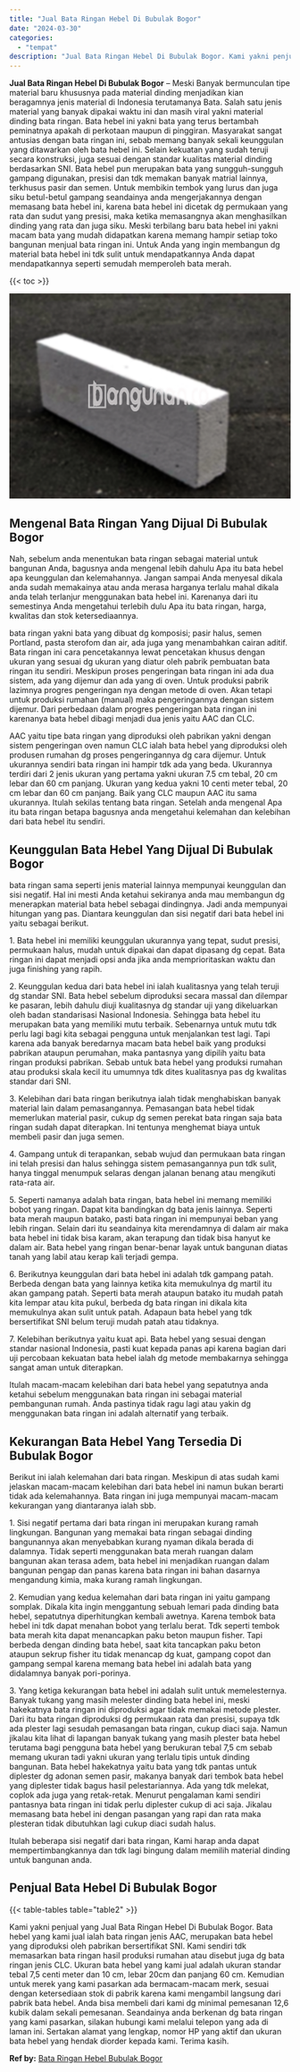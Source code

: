 ```yaml
---
title: "Jual Bata Ringan Hebel Di Bubulak Bogor"
date: "2024-03-30"
categories: 
  - "tempat"
description: "Jual Bata Ringan Hebel Di Bubulak Bogor. Kami yakni penjual yang Jual Bata Ringan Hebel Di Bubulak Bogor. Bata hebel yang kami jual ialah bata ringan jenis A..."
---
```


**Jual Bata Ringan Hebel Di Bubulak Bogor** – Meski Banyak bermunculan tipe material baru khususnya pada material dinding menjadikan kian beragamnya jenis material di Indonesia terutamanya Bata. Salah satu jenis material yang banyak dipakai waktu ini dan masih viral yakni material dinding bata ringan. Bata hebel ini yakni bata yang terus bertambah peminatnya apakah di perkotaan maupun di pinggiran. Masyarakat sangat antusias dengan bata ringan ini, sebab memang banyak sekali keunggulan yang ditawarkan oleh bata hebel ini. Selain kekuatan yang sudah teruji secara konstruksi, juga sesuai dengan standar kualitas material dinding berdasarkan SNI. Bata hebel pun merupakan bata yang sungguh-sungguh gampang digunakan, presisi dan tdk memakan banyak matrial lainnya, terkhusus pasir dan semen. Untuk membikin tembok yang lurus dan juga siku betul-betul gampang seandainya anda mengerjakannya dengan memasang bata hebel ini, karena bata hebel ini dicetak dg permukaan yang rata dan sudut yang presisi, maka ketika memasangnya akan menghasilkan dinding yang rata dan juga siku. Meski terbilang baru bata hebel ini yakni macam bata yang mudah didapatkan karena memang hampir setiap toko bangunan menjual bata ringan ini. Untuk Anda yang ingin membangun dg material bata hebel ini tdk sulit untuk mendapatkannya Anda dapat mendapatkannya seperti semudah memperoleh bata merah.

{{< toc >}}

![Jual Bata Ringan Hebel Di Bubulak Bogor](/images/jual-hebel-murah-28.png)

## Mengenal Bata Ringan Yang Dijual Di Bubulak Bogor

Nah, sebelum anda menentukan bata ringan sebagai material untuk bangunan Anda, bagusnya anda mengenal lebih dahulu Apa itu bata hebel apa keunggulan dan kelemahannya. Jangan sampai Anda menyesal dikala anda sudah memakainya atau anda merasa harganya terlalu mahal dikala anda telah terlanjur menggunakan bata hebel ini. Karenanya dari itu semestinya Anda mengetahui terlebih dulu Apa itu bata ringan, harga, kwalitas dan stok ketersediaannya.

bata ringan yakni bata yang dibuat dg komposisi; pasir halus, semen Portland, pasta sterofom dan air, ada juga yang menambahkan cairan aditif. Bata ringan ini cara pencetakannya lewat pencetakan khusus dengan ukuran yang sesuai dg ukuran yang diatur oleh pabrik pembuatan bata ringan itu sendiri. Meskipun proses pengeringan bata ringan ini ada dua sistem, ada yang dijemur dan ada yang di oven. Untuk produksi pabrik lazimnya progres pengeringan nya dengan metode di oven. Akan tetapi untuk produksi rumahan (manual) maka pengeringannya dengan sistem dijemur. Dari perbedaan dalam progres pengeringan bata ringan ini karenanya bata hebel dibagi menjadi dua jenis yaitu AAC dan CLC.

AAC yaitu tipe bata ringan yang diproduksi oleh pabrikan yakni dengan sistem pengeringan oven namun CLC ialah bata hebel yang diproduksi oleh produsen rumahan dg proses pengeringannya dg cara dijemur. Untuk ukurannya sendiri bata ringan ini hampir tdk ada yang beda. Ukurannya terdiri dari 2 jenis ukuran yang pertama yakni ukuran 7.5 cm tebal, 20 cm lebar dan 60 cm panjang. Ukuran yang kedua yakni 10 centi meter tebal, 20 cm lebar dan 60 cm panjang. Baik yang CLC maupun AAC itu sama ukurannya. Itulah sekilas tentang bata ringan. Setelah anda mengenal Apa itu bata ringan betapa bagusnya anda mengetahui kelemahan dan kelebihan dari bata hebel itu sendiri.

## Keunggulan Bata Hebel Yang Dijual Di Bubulak Bogor

bata ringan sama seperti jenis material lainnya mempunyai keunggulan dan sisi negatif. Hal ini mesti Anda ketahui sekiranya anda mau membangun dg menerapkan material bata hebel sebagai dindingnya. Jadi anda mempunyai hitungan yang pas. Diantara keunggulan dan sisi negatif dari bata hebel ini yaitu sebagai berikut.

1\. Bata hebel ini memiliki keunggulan ukurannya yang tepat, sudut presisi, permukaan halus, mudah untuk dipakai dan dapat dipasang dg cepat. Bata ringan ini dapat menjadi opsi anda jika anda memprioritaskan waktu dan juga finishing yang rapih.

2\. Keunggulan kedua dari bata hebel ini ialah kualitasnya yang telah teruji dg standar SNI. Bata hebel sebelum diproduksi secara massal dan dilempar ke pasaran, lebih dahulu diuji kualitasnya dg standar uji yang dikeluarkan oleh badan standarisasi Nasional Indonesia. Sehingga bata hebel itu merupakan bata yang memiliki mutu terbaik. Sebenarnya untuk mutu tdk perlu lagi bagi kita sebagai pengguna untuk menjalankan test lagi. Tapi karena ada banyak beredarnya macam bata hebel baik yang produksi pabrikan ataupun perumahan, maka pantasnya yang dipilih yaitu bata ringan produksi pabrikan. Sebab untuk bata hebel yang produksi rumahan atau produksi skala kecil itu umumnya tdk dites kualitasnya pas dg kwalitas standar dari SNI.

3\. Kelebihan dari bata ringan berikutnya ialah tidak menghabiskan banyak material lain dalam pemasangannya. Pemasangan bata hebel tidak memerlukan material pasir, cukup dg semen perekat bata ringan saja bata ringan sudah dapat diterapkan. Ini tentunya menghemat biaya untuk membeli pasir dan juga semen.

4\. Gampang untuk di terapankan, sebab wujud dan permukaan bata ringan ini telah presisi dan halus sehingga sistem pemasangannya pun tdk sulit, hanya tinggal menumpuk selaras dengan jalanan benang atau mengikuti rata-rata air.

5\. Seperti namanya adalah bata ringan, bata hebel ini memang memiliki bobot yang ringan. Dapat kita bandingkan dg bata jenis lainnya. Seperti bata merah maupun batako, pasti bata ringan ini mempunyai beban yang lebih ringan. Selain dari itu seandainya kita merendamnya di dalam air maka bata hebel ini tidak bisa karam, akan terapung dan tidak bisa hanyut ke dalam air. Bata hebel yang ringan benar-benar layak untuk bangunan diatas tanah yang labil atau kerap kali terjadi gempa.

6\. Berikutnya keunggulan dari bata hebel ini adalah tdk gampang patah. Berbeda dengan bata yang lainnya ketika kita memukulnya dg martil itu akan gampang patah. Seperti bata merah ataupun batako itu mudah patah kita lempar atau kita pukul, berbeda dg bata ringan ini dikala kita memukulnya akan sulit untuk patah. Adapaun bata hebel yang tdk bersertifikat SNI belum teruji mudah patah atau tidaknya.

7\. Kelebihan berikutnya yaitu kuat api. Bata hebel yang sesuai dengan standar nasional Indonesia, pasti kuat kepada panas api karena bagian dari uji percobaan kekuatan bata hebel ialah dg metode membakarnya sehingga sangat aman untuk diterapkan.

Itulah macam-macam kelebihan dari bata hebel yang sepatutnya anda ketahui sebelum menggunakan bata ringan ini sebagai material pembangunan rumah. Anda pastinya tidak ragu lagi atau yakin dg menggunakan bata ringan ini adalah alternatif yang terbaik.

## Kekurangan Bata Hebel Yang Tersedia Di Bubulak Bogor

Berikut ini ialah kelemahan dari bata ringan. Meskipun di atas sudah kami jelaskan macam-macam kelebihan dari bata hebel ini namun bukan berarti tidak ada kelemahannya. Bata ringan ini juga mempunyai macam-macam kekurangan yang diantaranya ialah sbb.

1\. Sisi negatif pertama dari bata ringan ini merupakan kurang ramah lingkungan. Bangunan yang memakai bata ringan sebagai dinding bangunannya akan menyebabkan kurang nyaman dikala berada di dalamnya. Tidak seperti menggunakan bata merah ruangan dalam bangunan akan terasa adem, bata hebel ini menjadikan ruangan dalam bangunan pengap dan panas karena bata ringan ini bahan dasarnya mengandung kimia, maka kurang ramah lingkungan.

2\. Kemudian yang kedua kelemahan dari bata ringan ini yaitu gampang somplak. Dikala kita ingin menggantung sebuah lemari pada dinding bata hebel, sepatutnya diperhitungkan kembali awetnya. Karena tembok bata hebel ini tdk dapat menahan bobot yang terlalu berat. Tdk seperti tembok bata merah kita dapat menancapkan paku beton maupun fisher. Tapi berbeda dengan dinding bata hebel, saat kita tancapkan paku beton ataupun sekrup fisher itu tidak menancap dg kuat, gampang copot dan gampang sempal karena memang bata hebel ini adalah bata yang didalamnya banyak pori-porinya.

3\. Yang ketiga kekurangan bata hebel ini adalah sulit untuk memelesternya. Banyak tukang yang masih melester dinding bata hebel ini, meski hakekatnya bata ringan ini diproduksi agar tidak memakai metode plester. Dari itu bata ringan diproduksi dg permukaan rata dan presisi, supaya tdk ada plester lagi sesudah pemasangan bata ringan, cukup diaci saja. Namun jikalau kita lihat di lapangan banyak tukang yang masih plester bata hebel terutama bagi pengguna bata hebel yang berukuran tebal 7,5 cm sebab memang ukuran tadi yakni ukuran yang terlalu tipis untuk dinding bangunan. Bata hebel hakekatnya yaitu bata yang tdk pantas untuk diplester dg adonan semen pasir, makanya banyak dari tembok bata hebel yang diplester tidak bagus hasil pelestariannya. Ada yang tdk melekat, coplok ada juga yang retak-retak. Menurut pengalaman kami sendiri pantasnya bata ringan ini tidak perlu diplester cukup di aci saja. Jikalau memasang bata hebel ini dengan pasangan yang rapi dan rata maka plesteran tidak dibutuhkan lagi cukup diaci sudah halus.

Itulah beberapa sisi negatif dari bata ringan, Kami harap anda dapat mempertimbangkannya dan tdk lagi bingung dalam memilih material dinding untuk bangunan anda.

## Penjual Bata Hebel Di Bubulak Bogor

{{< table-tables table="table2" >}}

Kami yakni penjual yang Jual Bata Ringan Hebel Di Bubulak Bogor. Bata hebel yang kami jual ialah bata ringan jenis AAC, merupakan bata hebel yang diproduksi oleh pabrikan bersertifikat SNI. Kami sendiri tdk memasarkan bata ringan hasil produksi rumahan atau disebut juga dg bata ringan jenis CLC. Ukuran bata hebel yang kami jual adalah ukuran standar tebal 7,5 centi meter dan 10 cm, lebar 20cm dan panjang 60 cm. Kemudian untuk merek yang kami pasarkan ada bermacam-macam merk, sesuai dengan ketersediaan stok di pabrik karena kami mengambil langsung dari pabrik bata hebel. Anda bisa membeli dari kami dg minimal pemesanan 12,6 kubik dalam sekali pemesanan. Seandainya anda berkenan dg bata ringan yang kami pasarkan, silakan hubungi kami melalui telepon yang ada di laman ini. Sertakan alamat yang lengkap, nomor HP yang aktif dan ukuran bata hebel yang hendak diorder kepada kami. Terima kasih.

**Ref by:** [Bata Ringan Hebel Bubulak Bogor](https://id.wikipedia.org/wiki/Bata)
